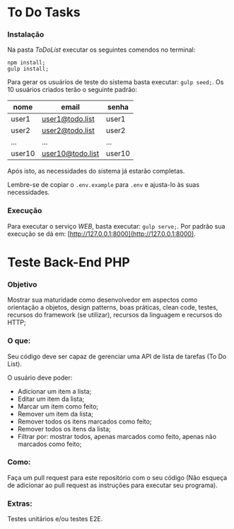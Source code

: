 # To Do Tasks

### Instalação
Na pasta *ToDoList* executar os seguintes comendos no terminal:
```shell script
npm install;
gulp install;
```
Para gerar os usuários de teste do sistema basta executar: ``gulp seed;``.
Os 10 usuários criados terão o seguinte padrão:

| nome | email | senha |
| --- | --- | --- |
| user1 | user1@todo.list | user1 |
| user2 | user2@todo.list | user2 |
| ... | ... | ... |
| user10 | user10@todo.list | user10 |

Após isto, as necessidades do sistema já estarão completas.

Lembre-se de copiar o ``.env.example`` para ``.env`` e ajusta-lo às suas necessidades.

### Execução
Para executar o serviço *WEB*, basta executar: ``gulp serve;``.
Por padrão sua execução se dá em: [http://127.0.0.1:8000](http://127.0.0.1:8000).

# Teste Back-End PHP

### Objetivo
Mostrar sua maturidade como desenvolvedor em aspectos como orientação a objetos, design patterns,
boas práticas, clean code, testes, recursos do framework (se utilizar), recursos da linguagem e recursos do HTTP;

### O que:
Seu código deve ser capaz de gerenciar uma API de lista de tarefas (To Do List).

O usuário deve poder:
- Adicionar um item a lista;
- Editar um item da lista;
- Marcar um item como feito;
- Remover um item da lista;
- Remover todos os itens marcados como feito;
- Remover todos os itens da lista;
- Filtrar por: mostrar todos, apenas marcados como feito, apenas não marcados como feito;

### Como:
Faça um pull request para este repositório com o seu código (Não esqueça de adicionar ao pull request as instruções
para executar seu programa).

### Extras:
Testes unitários e/ou testes E2E.
